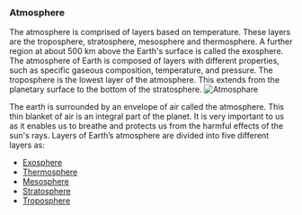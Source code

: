 ### Atmosphere
 The atmosphere is comprised of layers based on temperature. These layers are the troposphere, stratosphere, mesosphere and thermosphere. A further region at about 500 km above the Earth's surface is called the exosphere. The atmosphere of Earth is composed of layers with different properties, such as specific gaseous composition, temperature, and pressure. The troposphere is the lowest layer of the atmosphere. This extends from the planetary surface to the bottom of the stratosphere. 
 ![Atmosphare]()

 The earth is surrounded by an envelope of air called the atmosphere. This thin blanket of air is an integral part of the planet. It is very important to us as it enables us to breathe and protects us from the harmful effects of the sun's rays. 
Layers of Earth’s atmosphere are divided into five different layers as: 
- [Exosphere]() 
- [Thermosphere]() 
- [Mesosphere]() 
- [Stratosphere]() 
- [Troposphere]() 

 
 

 
